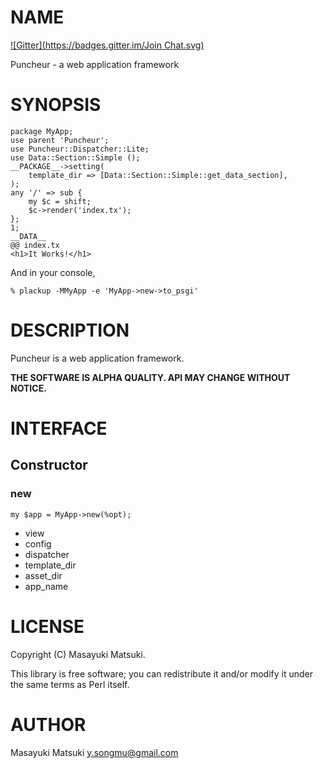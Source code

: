 # NAME
[![Gitter](https://badges.gitter.im/Join Chat.svg)](https://gitter.im/Songmu/Puncheur?utm_source=badge&utm_medium=badge&utm_campaign=pr-badge&utm_content=badge)

Puncheur - a web application framework

# SYNOPSIS

    package MyApp;
    use parent 'Puncheur';
    use Puncheur::Dispatcher::Lite;
    use Data::Section::Simple ();
    __PACKAGE__->setting(
        template_dir => [Data::Section::Simple::get_data_section],
    );
    any '/' => sub {
        my $c = shift;
        $c->render('index.tx');
    };
    1;
    __DATA__
    @@ index.tx
    <h1>It Works!</h1>

And in your console,

    % plackup -MMyApp -e 'MyApp->new->to_psgi'

# DESCRIPTION

Puncheur is a web application framework.

**THE SOFTWARE IS ALPHA QUALITY. API MAY CHANGE WITHOUT NOTICE.**

# INTERFACE

## Constructor

### new

    my $app = MyApp->new(%opt);

- view
- config
- dispatcher
- template\_dir
- asset\_dir
- app\_name

# LICENSE

Copyright (C) Masayuki Matsuki.

This library is free software; you can redistribute it and/or modify
it under the same terms as Perl itself.

# AUTHOR

Masayuki Matsuki <y.songmu@gmail.com>
